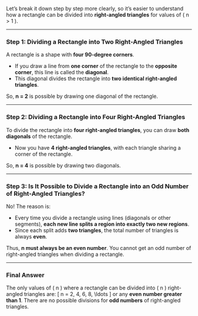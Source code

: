 Let’s break it down step by step more clearly, so it’s easier to understand how a rectangle can be divided into **right-angled triangles** for values of \( n > 1 \).

---

### Step 1: Dividing a Rectangle into Two Right-Angled Triangles
A rectangle is a shape with **four 90-degree corners**.  
- If you draw a line from **one corner** of the rectangle to the **opposite corner**, this line is called the **diagonal**.  
- This diagonal divides the rectangle into **two identical right-angled triangles**.

So, **n = 2** is possible by drawing one diagonal of the rectangle.

---

### Step 2: Dividing a Rectangle into Four Right-Angled Triangles
To divide the rectangle into **four right-angled triangles**, you can draw **both diagonals** of the rectangle.  
- Now you have **4 right-angled triangles**, with each triangle sharing a corner of the rectangle.

So, **n = 4** is possible by drawing two diagonals.

---

### Step 3: Is It Possible to Divide a Rectangle into an Odd Number of Right-Angled Triangles?
No! The reason is:
- Every time you divide a rectangle using lines (diagonals or other segments), **each new line splits a region into exactly two new regions**.
- Since each split adds **two triangles**, the total number of triangles is always **even**.
  
Thus, **n must always be an even number**. You cannot get an odd number of right-angled triangles when dividing a rectangle.

---

### Final Answer
The only values of \( n \) where a rectangle can be divided into \( n \) right-angled triangles are:
\[
n = 2, 4, 6, 8, \ldots
\]
or any **even number greater than 1**. There are no possible divisions for **odd numbers** of right-angled triangles.
